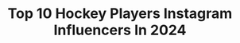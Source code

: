---
title: Top 10 Hockey Players Instagram Influencers In 2024
description: >-
  Find top hockey players Instagram influencers in 2024. Most popular hashtags: #hockey #olympics #fieldhockey.
platform: Instagram
hits: 124
text_top: Identify the top-rated Instagram accounts on inBeat.
text_bottom: inBeat has 124 Instagram influencers like this for you to connect with.
profiles:
  - username: "saroyatinker71"
    fullname: >-
      Saroya Tinker
    bio: >-
      Former Pro Hockey Player | @sherwoodhockey 🎤Analyst @cbc.sports @thepwhlofficial 🎥Host/Producer #BDB 👸🏽@blackgirlhockeyclubca 🎨@paintink.studio 🎓Yale
    location: "Canada"
    followers: 15748
    engagement: 628
    commentsToLikes: 0.043422
    id: ckmw1duzs6rti0j23fl7f20pb
    verified: false
    hashtags: "#workout, #hockey, #womenshockey, #painting"
  - username: "lexie.adzija"
    fullname: >-
      Lexie Adzija
    bio: >-
      Pro Hockey Player @pwhl_boston Jeremiah 29:11 ✟ ON 🇨🇦, MA 🇺🇸
    location: "Canada"
    followers: 89957
    engagement: 523
    commentsToLikes: 0.021011
    id: clo3xkhugm7fq0j087cjs0yqw
    verified: false
    hashtags: "#hockeygirl, #hockey, #hockeylife, #hockeyplayer"
  - username: "lidewijwelten"
    fullname: >-
      L I D E W I J   W E L T E N �
    bio: >-
      🏑Professional Hockey player 🇳🇱Dutch national team 🥇4 times Olympian |Olympic Champion 08/12/21 ⭐️Best player in the world 2015 🛍Co-owner @shopbyjuli
    location: "Netherlands"
    followers: 45331
    engagement: 861
    commentsToLikes: 0.013234
    id: ck6ueezvfqizv0j71jhtdhfrd
    verified: true
    hashtags: "#olympics, #theoriginal, #biggreeneggnl, #since74"
  - username: "lawmanjeffrey"
    fullname: >-
      Jeffrey Lawman
    bio: >-
      🇬🇭🇬🇧🇫🇮 Ex-Hockey player Management: @mumahelsinki
    location: "Finland"
    followers: 66879
    engagement: 375
    commentsToLikes: 0.045913
    id: ck5zwv5r06toi0i14lntnvcdx
    verified: false
    hashtags: "#beach, #kaupallinenyhteistyo, #olvi, #hookoo"
  - username: "biznasty"
    fullname: >-
      Paul Bissonnette
    bio: >-
      Retired hockey player working in the world of media with the @spittinchiclets podcast & @nhlontnt. Co-founder of @pinkwhitney & @bigdealbrewing. 🤠🏒🍺
    location: "United States"
    followers: 502196
    engagement: 450
    commentsToLikes: 0.015221
    id: ck0ucoh40hc1y0i19avjasrrd
    verified: true
    hashtags: "#simpnasty, #nhlfanchoice, #birdiejuice, #ad"
  - username: "manpreetsingh07"
    fullname: >-
      Manpreet Singh
    bio: >-
      ➖Indian National Hockey Player Sponsored ➖ @alfahockey ➖@redbullindia ➖@asicsindia ➖@royalenfield Queries contact : partnerships@iosindia.com
    location: "India"
    followers: 141214
    engagement: 261
    commentsToLikes: 0.614258
    id: ck15uxea6oyjq0i19sw6uyxq3
    verified: true
    hashtags: "#indiakagame, #imj, #givesyouwings, #indianmensteam"
  - username: "katiechunghua"
    fullname: >-
      Katie Chung Hua
    bio: >-
      Boise📍Las Vegas @builtpodcast Host @contentbykch Ex Hockey Player Fitness Expert Get my WORKOUTS & NUTRITION GUIDE👇🏼
    location: "United States"
    followers: 61041
    engagement: 49
    commentsToLikes: 0.017816
    id: ck0vuxlulmmig0i1959d6gpbb
    verified: true
    hashtags: "#beyourbestyou, #goalsetter, #postpartum, #youvsyou"
  - username: "pietzi_86"
    fullname: >-
      Daniel Pietta
    bio: >-
      German Hockey Player 🏒 Germany 🇩🇪
    location: "Germany"
    followers: 7694
    engagement: 1805
    commentsToLikes: 0.047714
    id: ck5c4g4v31a6f0i11mjuec12n
    verified: true
    hashtags: "#wirschauenhin, #nationalmannschaft, #dp86, #deutschlandcup"
  - username: "thehollandnative"
    fullname: >-
      Luke Witkowski
    bio: >-
      Hockey Player. WMU Alum. I like Clam Chowder. @carhartt @revantoptics Twitter: @thehollandnativ
    location: "United States"
    followers: 23364
    engagement: 1014
    commentsToLikes: 0.021086
    id: ck15tq17cjbxq0i19ra0vpgdj
    verified: true
    hashtags: "#bellletstalk, #butdontfkntouchme, #redfish, #muskyfishing"
  - username: "tronn7"
    fullname: >-
      
    bio: >-
      Ty 🧘🏼‍♂️ Hockey player
    location: "United States"
    followers: 10749
    engagement: 1298
    commentsToLikes: 0.023283
    id: ckap8bx15npty0i78agluzvs3
    verified: true
    hashtags: "#covid, #legend, #2020, #happynewyear"
---